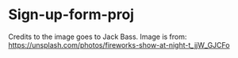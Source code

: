 # Sign-up-form-proj

Credits to the image goes to Jack Bass.
Image is from: https://unsplash.com/photos/fireworks-show-at-night-t_jjW_GJCFo